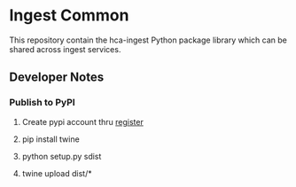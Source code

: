 # Ingest Common

This repository contain the hca-ingest Python package library which can be shared across ingest services.

## Developer Notes

### Publish to PyPI

1) Create pypi account thru 
[register](https://pypi.org/account/register/)

2) pip install twine

3) python setup.py sdist

4) twine upload dist/*
